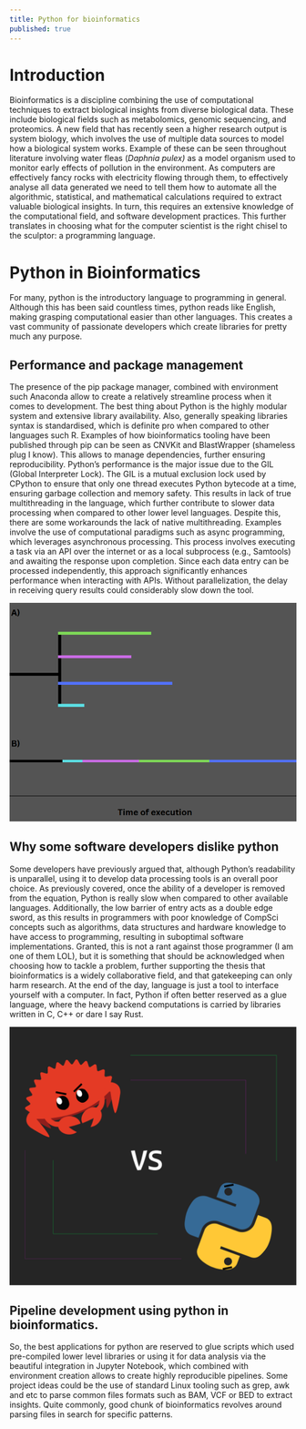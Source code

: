 ```yaml
---
title: Python for bioinformatics
published: true
---
```


# [](#header-1)Introduction

Bioinformatics is a discipline combining the use of computational techniques to extract biological insights from diverse biological data. These include biological fields such as metabolomics, genomic sequencing, and proteomics. A new field that has recently seen a higher research output is system biology, which involves the use of multiple data sources to model how a biological system works. Example of these can be seen throughout literature involving water fleas (*Daphnia pulex)* as a model organism used to monitor early effects of pollution in the environment. As computers are effectively fancy rocks with electricity flowing through them, to effectively analyse all data generated we need to tell them how to automate all the algorithmic, statistical, and mathematical calculations required to extract valuable biological insights. In turn, this requires an extensive knowledge of the computational field, and software development practices. This further translates in choosing what for the computer scientist is the right chisel to the sculptor: a programming language.


# [](#header-1)Python in Bioinformatics

For many, python is the introductory language to programming in general. Although this has been said countless times, python reads like English, making grasping computational easier than other languages. This creates a vast community of passionate developers which create libraries for pretty much any purpose.


## [](#header-2) Performance and package management

The presence of the pip package manager, combined with environment such Anaconda allow to create a relatively streamline process when it comes to development. The best thing about Python is the highly modular system and extensive library availability. Also, generally speaking libraries syntax is standardised, which is definite pro when compared to other languages such R. Examples of how bioinformatics tooling have been published through pip can be seen as CNVKit and BlastWrapper (shameless plug I know). This allows to manage dependencies, further ensuring reproducibility. Python’s performance is the major issue due to the GIL (Global Interpreter Lock). The GIL is a mutual exclusion lock used by CPython to ensure that only one thread executes Python bytecode at a time, ensuring garbage collection and memory safety. This results in lack of true multithreading in the language, which further contribute to slower data processing when compared to other lower level languages. Despite this, there are some workarounds the lack of native multithreading. Examples involve the use of computational paradigms such as async programming, which leverages asynchronous processing. This process involves executing a task via an API over the internet or as a local subprocess (e.g., Samtools) and awaiting the response upon completion. Since each data entry can be processed independently, this approach significantly enhances performance when interacting with APIs. Without parallelization, the delay in receiving query results could considerably slow down the tool.

![Alt text](https://raw.githubusercontent.com/marcellobeltrami/marcellomics/main/_posts/post-assets/2025-11-01/TimeOfExecutions.png "Time of execution principles")

## [](#header-2) Why some software developers dislike python


Some developers have previously argued that, although Python’s readability is unparallel, using it to develop data processing tools is an overall poor choice. As previously covered, once the ability of a developer is removed from the equation, Python is really slow when compared to other available languages. Additionally, the low barrier of entry acts as a double edge sword, as this results in programmers with poor knowledge of CompSci concepts such as algorithms, data structures and hardware knowledge to have access to programming, resulting in suboptimal software implementations. Granted, this is not a rant against those programmer (I am one of them LOL), but it is something that should be acknowledged when choosing how to tackle a problem, further supporting the thesis that bioinformatics is a widely collaborative field, and that gatekeeping can only harm research. At the end of the day, language is just a tool to interface yourself with a computer. In fact, Python if often better reserved as a glue language, where the heavy backend computations is carried by libraries written in C, C++ or dare I say Rust.

![Alt text](https://raw.githubusercontent.com/marcellobeltrami/marcellomics/main/_posts/post-assets/2025-11-01/Rust_vs_python.svg "Rust vs Python")



## [](#header-2)Pipeline development using python in bioinformatics.

So, the best applications for python are reserved to glue scripts which used pre-compiled lower level libraries or using it for data analysis via the beautiful integration in Jupyter Notebook, which combined with environment creation allows to create highly reproducible pipelines. Some project ideas could be the use of standard Linux tooling such as grep, awk and etc to parse common files formats such as BAM, VCF or BED to extract insights. Quite commonly, good chunk of bioinformatics revolves around parsing files in search for specific patterns.

